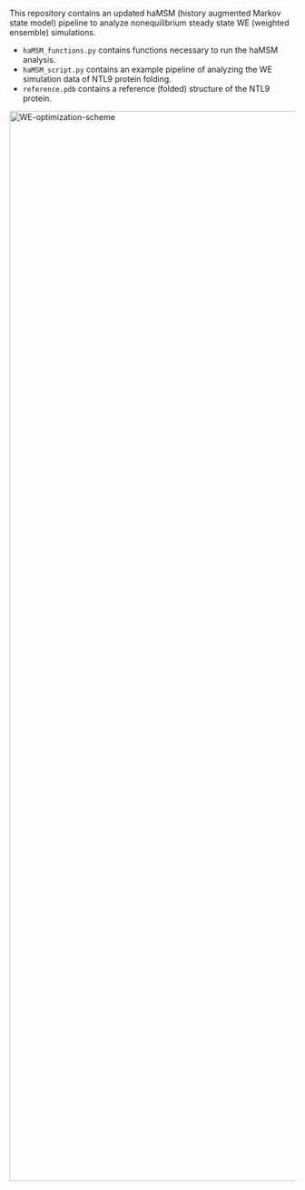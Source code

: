 This repository contains an updated haMSM (history augmented Markov state model) pipeline to analyze nonequilibrium steady state WE (weighted ensemble) simulations. 

- `haMSM_functions.py` contains functions necessary to run the haMSM analysis. 
- `haMSM_script.py` contains an example pipeline of analyzing the WE simulation data of NTL9 protein folding. 
- `reference.pdb` contains a reference (folded) structure of the NTL9 protein. 

<img width="6173" height="1883" alt="WE-optimization-scheme" src="https://github.com/user-attachments/assets/7995e973-79d7-46cd-a308-481dfd5ac1f0" />
